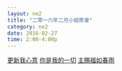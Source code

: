 ```yaml
---
layout: ne2
title: "二零一六年二月小組聚會"
category: ne2
date: 2016-02-27
time: 2:00-4:00p
---
```

<span>[更新我心意](http://www.youtube.com/watch?v=L1ksbEYYgX4)</span>
<span>[你是我的一切](http://www.youtube.com/watch?v=Qc6vnPPM-JE)</span>
<span>[主赐福如春雨](http://www.youtube.com/watch?v=a-ZdJYewil4)</span>
